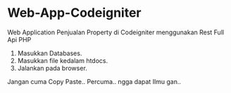 # Web-App-Codeigniter
Web Application Penjualan Property di Codeigniter menggunakan Rest Full Api PHP

1. Masukkan Databases.
2. Masukkan file kedalam htdocs.
3. Jalankan pada browser.

Jangan cuma Copy Paste.. Percuma.. ngga dapat Ilmu gan..
